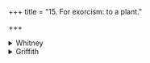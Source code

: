 +++
title = "15. For exorcism: to a plant."

+++

<details><summary>Whitney</summary>

### Comment
Found also in Pāipp. viii. Used by Kāuś. (19. 1), with several other hymns, for the healing of distempered cattle; and its verses and those of hymn 16 are referred to as madhulāvṛṣalin̄gāḥ again in 29. 15, following the use of hymn 13.


### Translations
Translated: Griffith, i. 211; Weber, xviii. 220.
</details>

<details><summary>Griffith</summary>

A charm for general prosperity
</details>
